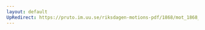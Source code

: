 ```yaml
---
layout: default
UpRedirect: https://pruto.im.uu.se/riksdagen-motions-pdf/1868/mot_1868__ak__319/mot_1868__ak__319-002.pdf
---
```

